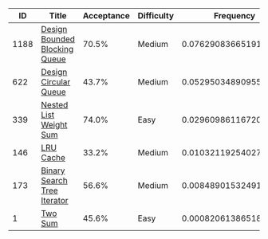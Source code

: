 |ID|Title|Acceptance|Difficulty|Frequency|
|----|-----|----|---|---|
|1188|[Design Bounded Blocking Queue]( https://leetcode.com/problems/design-bounded-blocking-queue)|70.5%|Medium|0.07629083665191388|
|622|[Design Circular Queue]( https://leetcode.com/problems/design-circular-queue)|43.7%|Medium|0.05295034890955832|
|339|[Nested List Weight Sum]( https://leetcode.com/problems/nested-list-weight-sum)|74.0%|Easy|0.02960986116720276|
|146|[LRU Cache]( https://leetcode.com/problems/lru-cache)|33.2%|Medium|0.010321192540274932|
|173|[Binary Search Tree Iterator]( https://leetcode.com/problems/binary-search-tree-iterator)|56.6%|Medium|0.008489015324911316|
|1|[Two Sum]( https://leetcode.com/problems/two-sum)|45.6%|Easy|0.0008206138651873125|
